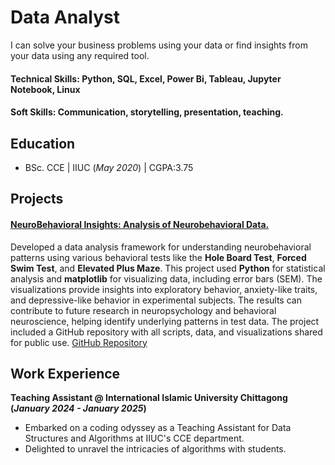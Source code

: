 # Data Analyst
I can solve your business problems using your data or find insights from your data using any required tool.

#### Technical Skills: Python, SQL, Excel, Power Bi, Tableau, Jupyter Notebook, Linux

#### Soft Skills: Communication,  storytelling, presentation,  teaching.

## Education	 			        		
- BSc. CCE | IIUC (_May 2020_) | CGPA:3.75

## Projects

####  [**NeuroBehavioral Insights: Analysis of Neurobehavioral Data.**](https://github.com/tahjib07/NeuroBehavioral-Insights)
Developed a data analysis framework for understanding neurobehavioral patterns using various behavioral tests like the **Hole Board Test**, **Forced Swim Test**, and **Elevated Plus Maze**. This project used **Python** for statistical analysis and **matplotlib** for visualizing data, including error bars (SEM). The visualizations provide insights into exploratory behavior, anxiety-like traits, and depressive-like behavior in experimental subjects. The results can contribute to future research in neuropsychology and behavioral neuroscience, helping identify underlying patterns in test data. The project included a GitHub repository with all scripts, data, and visualizations shared for public use. [GitHub Repository](https://github.com/tahjib07/NeuroBehavioral-Insights)

## Work Experience
**Teaching Assistant @ International Islamic University Chittagong (_January 2024 - January 2025_)**
- Embarked on a coding odyssey as a Teaching Assistant for Data Structures and Algorithms at IIUC's CCE department.
- Delighted to unravel the intricacies of algorithms with students.
